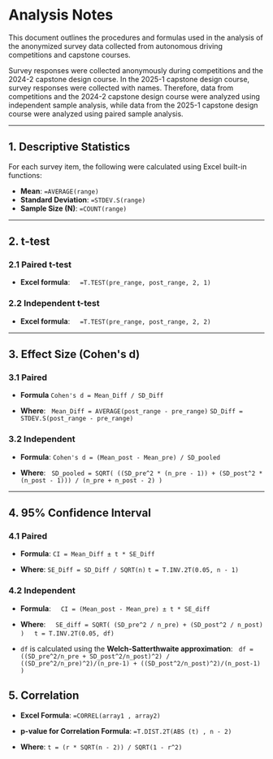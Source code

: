 # Analysis Notes

This document outlines the procedures and formulas used in the analysis of the anonymized survey data collected from autonomous driving competitions and capstone courses.

Survey responses were collected anonymously during competitions and the 2024-2 capstone design course.
In the 2025-1 capstone design course, survey responses were collected with names.
Therefore, data from competitions and the 2024-2 capstone design course were analyzed using independent sample analysis, while data from the 2025-1 capstone design course were analyzed using paired sample analysis.

---

## 1. Descriptive Statistics

For each survey item, the following were calculated using Excel built-in functions:

- **Mean**: `=AVERAGE(range)`
- **Standard Deviation**: `=STDEV.S(range)`
- **Sample Size (N)**: `=COUNT(range)`

---
  
## 2. t-test

### 2.1 Paired t-test

- **Excel formula**:  
  `=T.TEST(pre_range, post_range, 2, 1)`

### 2.2 Independent t-test

- **Excel formula**:  
  `=T.TEST(pre_range, post_range, 2, 2)`  

---

## 3. Effect Size (Cohen's d)

### 3.1 Paired

- **Formula**
`Cohen's d = Mean_Diff / SD_Diff`

- **Where**:  
`Mean_Diff = AVERAGE(post_range - pre_range)`
`SD_Diff = STDEV.S(post_range - pre_range)`

### 3.2 Independent

- **Formula**:
`Cohen's d = (Mean_post - Mean_pre) / SD_pooled`

- **Where**:  
`SD_pooled = SQRT( ((SD_pre^2 * (n_pre - 1)) + (SD_post^2 * (n_post - 1))) / (n_pre + n_post - 2) )`

---

## 4. 95% Confidence Interval

### 4.1 Paired

- **Formula**:
`CI = Mean_Diff ± t * SE_Diff`

- **Where**:
`SE_Diff = SD_Diff / SQRT(n)`
`t = T.INV.2T(0.05, n - 1)`

### 4.2 Independent

- **Formula**:  
  `CI = (Mean_post - Mean_pre) ± t * SE_diff`

- **Where**:  
  `SE_diff = SQRT( (SD_pre^2 / n_pre) + (SD_post^2 / n_post) )`  
  `t = T.INV.2T(0.05, df)`  

- `df` is calculated using the **Welch-Satterthwaite approximation**:
  `df = ((SD_pre^2/n_pre + SD_post^2/n_post)^2) / ((SD_pre^2/n_pre)^2)/(n_pre-1) + ((SD_post^2/n_post)^2)/(n_post-1) )`


## 5. Correlation

- **Excel Formula**:
`=CORREL(array1 , array2)`

- **p-value for Correlation Formula**:
`=T.DIST.2T(ABS (t) , n - 2)`

- **Where**:
  `t = (r * SQRT(n - 2)) / SQRT(1 - r^2)`
